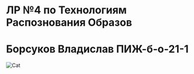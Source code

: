 # ЛР №4 по Технологиям Распознования Образов 
# Борсуков Владислав ПИЖ-б-о-21-1
![Cat](https://fanibani.ru/wp-content/uploads/2021/07/milie007.jpg)